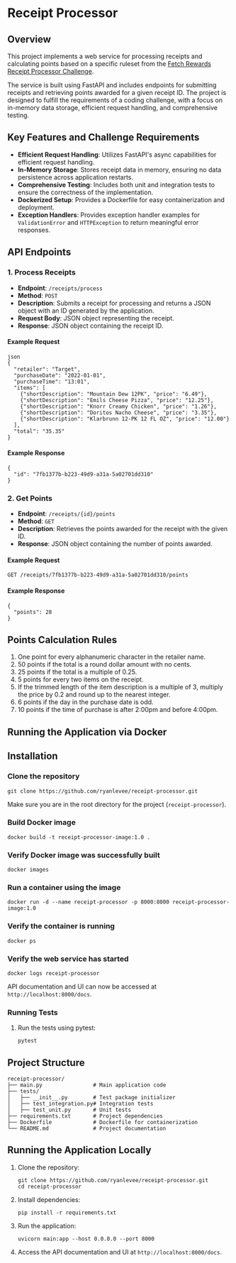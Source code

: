 Receipt Processor
=================

Overview
--------

This project implements a web service for processing receipts and calculating points based on a specific ruleset from the [Fetch Rewards Receipt Processor Challenge](https://github.com/fetch-rewards/receipt-processor-challenge).

The service is built using FastAPI and includes endpoints for submitting receipts and retrieving points awarded for a given receipt ID. The project is designed to fulfill the requirements of a coding challenge, with a focus on in-memory data storage, efficient request handling, and comprehensive testing.

## Key Features and Challenge Requirements

- **Efficient Request Handling**: Utilizes FastAPI's async capabilities for efficient request handling.
- **In-Memory Storage**: Stores receipt data in memory, ensuring no data persistence across application restarts.
- **Comprehensive Testing**: Includes both unit and integration tests to ensure the correctness of the implementation.
- **Dockerized Setup**: Provides a Dockerfile for easy containerization and deployment.
- **Exception Handlers**: Provides exception handler examples for `ValidationError` and `HTTPException` to return meaningful error responses.

API Endpoints
-------------

### 1.  Process Receipts

*   **Endpoint**: `/receipts/process`
*   **Method**: `POST`
*   **Description**: Submits a receipt for processing and returns a JSON object with an ID generated by the application.
*   **Request Body**: JSON object representing the receipt.
*   **Response**: JSON object containing the receipt ID.

#### Example Request

    json
    {
      "retailer": "Target",
      "purchaseDate": "2022-01-01",
      "purchaseTime": "13:01",
      "items": [
        {"shortDescription": "Mountain Dew 12PK", "price": "6.49"},
        {"shortDescription": "Emils Cheese Pizza", "price": "12.25"},
        {"shortDescription": "Knorr Creamy Chicken", "price": "1.26"},
        {"shortDescription": "Doritos Nacho Cheese", "price": "3.35"},
        {"shortDescription": "Klarbrunn 12-PK 12 FL OZ", "price": "12.00"}
      ],
      "total": "35.35"
    }

#### Example Response

    {
      "id": "7fb1377b-b223-49d9-a31a-5a02701dd310"
    }

### 2.  Get Points

*   **Endpoint**: `/receipts/{id}/points`
*   **Method**: `GET`
*   **Description**: Retrieves the points awarded for the receipt with the given ID.
*   **Response**: JSON object containing the number of points awarded.

#### Example Request

    GET /receipts/7fb1377b-b223-49d9-a31a-5a02701dd310/points

#### Example Response

    {
      "points": 28
    }

Points Calculation Rules
------------------------

1.  One point for every alphanumeric character in the retailer name.
2.  50 points if the total is a round dollar amount with no cents.
3.  25 points if the total is a multiple of 0.25.
4.  5 points for every two items on the receipt.
5.  If the trimmed length of the item description is a multiple of 3, multiply the price by 0.2 and round up to the nearest integer.
6.  6 points if the day in the purchase date is odd.
7.  10 points if the time of purchase is after 2:00pm and before 4:00pm.

Running the Application via Docker
-----------------------
Installation
------------

### Clone the repository

    git clone https://github.com/ryanlevee/receipt-processor.git
    

Make sure you are in the root directory for the project (`receipt-processor`).

### Build Docker image

    docker build -t receipt-processor-image:1.0 .

### Verify Docker image was successfully built

    docker images
    
### Run a container using the image

    docker run -d --name receipt-processor -p 8000:8000 receipt-processor-image:1.0

### Verify the container is running

    docker ps
    
### Verify the web service has started

    docker logs receipt-processor
    
API documentation and UI can now be accessed at `http://localhost:8000/docs`.

### Running Tests

1.  Run the tests using pytest:
    
        pytest

Project Structure
-----------------

    receipt-processor/
    ├── main.py                # Main application code
    ├── tests/
    │   ├── __init__.py        # Test package initializer
    │   ├── test_integration.py# Integration tests
    │   ├── test_unit.py       # Unit tests
    ├── requirements.txt       # Project dependencies
    ├── Dockerfile             # Dockerfile for containerization
    └── README.md              # Project documentation
    

Running the Application Locally
----------------------------------------

1.  Clone the repository:
    
        git clone https://github.com/ryanlevee/receipt-processor.git
        cd receipt-processor
        
2.  Install dependencies:
    
        pip install -r requirements.txt
    
3.  Run the application:
    
        uvicorn main:app --host 0.0.0.0 --port 8000
        
    
4.  Access the API documentation and UI at `http://localhost:8000/docs`.

    
